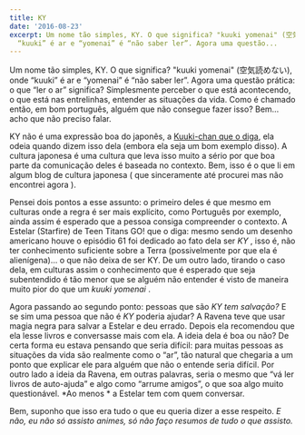 ```yaml
---
title: KY
date: '2016-08-23'
excerpt: Um nome tão simples, KY. O que significa? "kuuki yomenai" (空気読めない), onde
  “kuuki” é ar e “yomenai” é “não saber ler”. Agora uma questão...
---
```




Um nome tão simples, KY. O que significa? "kuuki yomenai" (空気読めない), onde “kuuki” é ar e “yomenai” é “não saber ler”. Agora uma questão prática: o que “ler o ar” significa? Simplesmente perceber o que está acontecendo, o que está nas entrelinhas, entender as situações da vida. Como é chamado então, em bom português, alguém que não consegue fazer isso? Bem… acho que não preciso falar.

KY não é uma expressão boa do japonês, a [Kuuki-chan que o diga](https://www.youtube.com/watch?v=p04mwZvuFkk), ela odeia quando dizem isso dela (embora ela seja um bom exemplo disso). A cultura japonesa é uma cultura que leva isso muito a sério por que boa parte da comunicação deles é baseada no contexto. Bem, isso é o que li em algum blog de cultura japonesa ( que sinceramente até procurei mas não encontrei agora ).

Pensei dois pontos a esse assunto: o primeiro deles é que mesmo em culturas onde a regra é ser mais explícito, como Português por exemplo, ainda assim é esperado que a pessoa consiga compreender o contexto. A Estelar (Starfire) de Teen Titans GO! que o diga: mesmo sendo um desenho americano houve o episódio 61 foi dedicado ao fato dela ser *KY* , isso é, não ter conhecimento suficiente sobre a Terra (possivelmente por que ela é alienígena)... o que não deixa de ser KY. De um outro lado, tirando o caso dela, em culturas assim o conhecimento que é esperado que seja subentendido é tão menor que se alguém não entender é visto de maneira muito pior do que um *kuuki yomenai* .

Agora passando ao segundo ponto: pessoas que são *KY tem salvação?* E se sim uma pessoa que não é *KY* poderia ajudar? A Ravena teve que usar magia negra para salvar a Estelar e deu errado. Depois ela recomendou que ela lesse livros e conversasse mais com ela. A ideia dela é boa ou não? De certa forma eu estava pensando que seria difícil: para muitas pessoas as situações da vida são realmente como o “ar”, tão natural que chegaria a um ponto que explicar ele para alguém que não o entende seria difícil. Por outro lado a ideia da Ravena, em outras palavras, seria o mesmo que “vá ler livros de auto-ajuda” e algo como “arrume amigos”, o que soa algo muito questionável. *Ao menos * a Estelar tem com quem conversar.

Bem, suponho que isso era tudo o que eu queria dizer a esse respeito. *E não, eu não só assisto animes, só não faço resumos de tudo o que assisto.*